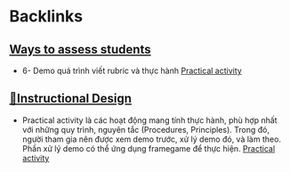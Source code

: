 
# Backlinks
## [Ways to assess students](<Ways to assess students.md>)
- 6- Demo quá trình viết rubric và thực hành [Practical activity](<Practical activity.md>)

## [🌱Instructional Design](<🌱Instructional Design.md>)
- Practical activity là các hoạt động mang tính thực hành, phù hợp nhất với những quy trình, nguyên tắc (Procedures, Principles). Trong đó, người tham gia nên được xem demo trước, xử lý demo đó, và làm theo. Phần xử lý demo có thể ứng dụng framegame để thực hiện. [Practical activity](<Practical activity.md>)

